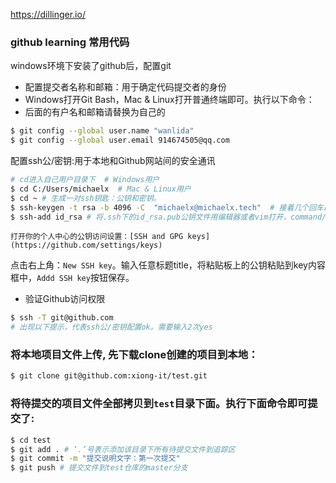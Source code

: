 

https://dillinger.io/
### github learning 常用代码
>
windows环境下安装了github后，配置git

 -  配置提交者名称和邮箱：用于确定代码提交者的身份  
 - Windows打开Git Bash，Mac & Linux打开普通终端即可。执行以下命令：
 - 后面的有户名和邮箱请替换为自己的  
```sh
$ git config --global user.name "wanlida"  
$ git config --global user.email 914674505@qq.com
```
   
 

 配置ssh公/密钥:用于本地和Github网站间的安全通讯
 
```sh
# cd进入自己用户目录下  # Windows用户  
$ cd C:/Users/michaelx  # Mac & Linux用户  
$ cd ~ # 生成一对ssh钥匙：公钥和密钥。  
$ ssh-keygen -t rsa -b 4096 -C  "michaelx@michaelx.tech"  # 接着几个回车即可。cd进入.ssh目录  
$ ssh-add id_rsa # 将.ssh下的id_rsa.pub公钥文件用编辑器或者vim打开，command/Ctrl + C复制里面的所有文本内容到粘贴板
```
    打开你的个人中心的公钥访问设置：[SSH and GPG keys](https://github.com/settings/keys)  
点击右上角：`New SSH key`。输入任意标题title，将粘贴板上的公钥粘贴到key内容框中，`Addd SSH key`按钮保存。

 - 验证Github访问权限
 ```sh
 $ ssh -T git@github.com 
 # 出现以下提示，代表ssh公/密钥配置ok。需要输入2次yes
 ```
### 将本地项目文件上传,  先下载clone创建的项目到本地：
```sh
$ git clone git@github.com:xiong-it/test.git
```
### 将待提交的**项目文件全部拷贝**到`test`目录下面。执行下面命令即可提交了:
```sh
$ cd test 
$ git add . # ‘.’号表示添加该目录下所有待提交文件到追踪区  
$ git commit -m "提交说明文字：第一次提交"  
$ git push # 提交文件到test仓库的master分支
```